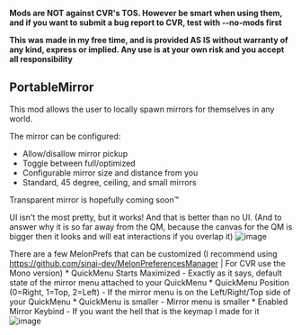 **Mods are NOT against CVR's TOS. However be smart when using them, and if you want to submit a bug report to CVR, test with --no-mods first**

**This was made in my free time, and is provided AS IS without warranty of any kind, express or implied. Any use is at your own risk and you accept all responsibility**


## PortableMirror
This mod allows the user to locally spawn mirrors for themselves in any world.   

The mirror can be configured:
  * Allow/disallow mirror pickup
  * Toggle between full/optimized
  * Configurable mirror size and distance from you
  * Standard, 45 degree, ceiling, and small mirrors
    
Transparent mirror is hopefully coming soon™

UI isn't the most pretty, but it works! And that is better than no UI. (And to answer why it is so far away from the QM, because the canvas for the QM is bigger then it looks and will eat interactions if you overlap it)
![image](https://user-images.githubusercontent.com/81605232/184996671-63cea3ff-a798-43a4-baf2-f106a3429262.png)

There are a few MelonPrefs that can be customized (I recommend using https://github.com/sinai-dev/MelonPreferencesManager | For CVR use the Mono version)
	* QuickMenu Starts Maximized - Exactly as it says, default state of the mirror menu attached to your QuickMenu
	* QuickMenu Position (0=Right, 1=Top, 2=Left) - If the mirror menu is on the Left/Right/Top side of your QuickMenu
	* QuickMenu is smaller - Mirror menu is smaller
	* Enabled Mirror Keybind - If you want the hell that is the keymap I made for it
	![image](https://user-images.githubusercontent.com/81605232/184995574-2e2cc5a6-4265-4e1b-97e5-d7a5eb304519.png)
	
